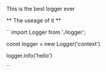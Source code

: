 This is the best logger ever

** The useage of it **

``
import Logger from './logger';

const logger = new Logger('context')

logger.info('hello')

``
